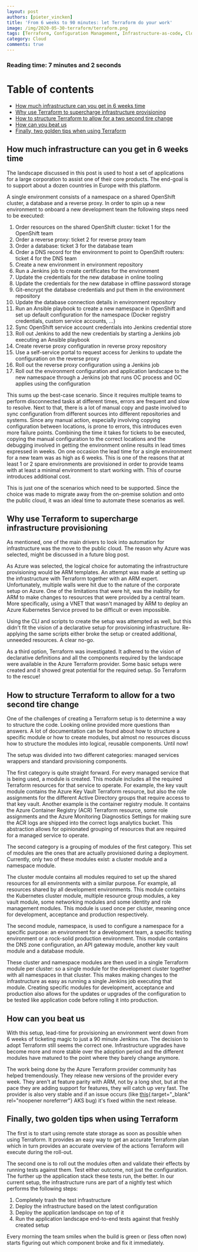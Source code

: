 ```yaml
---
layout: post
authors: [pieter_vincken]
title: 'From 6 weeks to 90 minutes: let Terraform do your work'
image: /img/2020-05-30-terraform/terraform.png
tags: [Terraform, Configuration Management, Infrastructure-as-code, Cloud]
category: Cloud
comments: true
---
```


### Reading time: 7 minutes and 2 seconds

# Table of contents

* [How much infrastructure can you get in 6 weeks time](#how-much-infrastructure-can-you-get-in-6-weeks-time)
* [Why use Terraform to supercharge infrastructure provisioning](#why-use-terraform-to-supercharge-infrastructure-provisioning)
* [How to structure Terraform to allow for a two second tire change](#how-to-structure-terraform-to-allow-for-a-two-second-tire-change)
* [How can you beat us](#how-can-you-beat-us)
* [Finally, two golden tips when using Terraform](#finally-two-golden-tips-when-using-terraform)

## How much infrastructure can you get in 6 weeks time

The landscape discussed in this post is used to host a set of applications for a large corporation to assist one of their core products.
The end-goal is to support about a dozen countries in Europe with this platform.

A single environment consists of a namespace on a shared OpenShift cluster, a database and a reverse proxy.
In order to spin up a new environment to onboard a new development team the following steps need to be executed:

1. Order resources on the shared OpenShift cluster: ticket 1 for the OpenShift team
1. Order a reverse proxy: ticket 2 for reverse proxy team
1. Order a database: ticket 3 for the database team
1. Order a DNS record for the environment to point to OpenShift routers: ticket 4 for the DNS team
1. Create a new environment in environment repository
1. Run a Jenkins job to create certificates for the environment
1. Update the credentials for the new database in online tooling
1. Update the credentials for the new database in offline password storage
1. Git-encrypt the database credentials and put them in the environment repository
1. Update the database connection details in environment repository
1. Run an Ansible playbook to create a new namespace in OpenShift and set up default configuration for the namespace (Docker registry credentials, custom service accounts, ...)
1. Sync OpenShift service account credentials into Jenkins credential store
1. Roll out Jenkins to add the new credentials by starting a Jenkins job executing an Ansible playbook
1. Create reverse proxy configuration in reverse proxy repository
1. Use a self-service portal to request access for Jenkins to update the configuration on the reverse proxy
1. Roll out the reverse proxy configuration using a Jenkins job
1. Roll out the environment configuration and application landscape to the new namespace through a Jenkins job that runs OC process and OC applies using the configuration

This sums up the best-case scenario.
Since it requires multiple teams to perform disconnected tasks at different times, errors are frequent and slow to resolve.
Next to that, there is a lot of manual copy and paste involved to sync configuration from different sources into different repositories and systems.
Since any manual action, especially involving copying configuration between locations, is prone to errors, this introduces even more failure points.
Combining the time it takes for tickets to be executed, copying the manual configuration to the correct locations and the debugging involved in getting the environment online results in lead times expressed in weeks.
On one occasion the lead time for a single environment for a new team was as high as 6 weeks.
This is one of the reasons that at least 1 or 2 spare environments are provisioned in order to provide teams with at least a minimal environment to start working with.
This of course introduces additional cost.

This is just one of the scenarios which need to be supported.
Since the choice was made to migrate away from the on-premise solution and onto the public cloud, it was an ideal time to automate these scenarios as well.

## Why use Terraform to supercharge infrastructure provisioning

As mentioned, one of the main drivers to look into automation for infrastructure was the move to the public cloud.
The reason why Azure was selected, might be discussed in a future blog post.

As Azure was selected, the logical choice for automating the infrastructure provisioning would be ARM templates.
An attempt was made at setting up the infrastructure with Terraform together with an ARM expert.
Unfortunately, multiple walls were hit due to the nature of the corporate setup on Azure.
One of the limitations that were hit, was the inability for ARM to make changes to resources that were provided by a central team.
More specifically, using a VNET that wasn't managed by ARM to deploy an Azure Kubernetes Service proved to be difficult or even impossible.

Using the CLI and scripts to create the setup was attempted as well, but this didn't fit the vision of a declarative setup for provisioning infrastructure.
Re-applying the same scripts either broke the setup or created additional, unneeded resources.
A clear no-go.

As a third option, Terraform was investigated.
It adhered to the vision of declarative definitions and all the components required by the landscape were available in the Azure Terraform provider.
Some basic setups were created and it showed great potential for the required setup.
So Terraform to the rescue!

## How to structure Terraform to allow for a two second tire change

One of the challenges of creating a Terraform setup is to determine a way to structure the code.
Looking online provided more questions than answers.
A lot of documentation can be found about how to structure a specific module or how to create modules, but almost no resources discuss how to structure the modules into logical, reusable components.
Until now!

The setup was divided into two different categories: managed services wrappers and standard provisioning components.

The first category is quite straight forward.
For every managed service that is being used, a module is created.
This module includes all the required Terraform resources for that service to operate.
For example, the key vault module contains the Azure Key Vault Terraform resource, but also the role assignments for the different Active Directory groups that require access to that key vault.
Another example is the container registry module.
It contains the Azure Container Registry (ACR) Terraform resource, some role assignments and the Azure Monitoring Diagnostics Settings for making sure the ACR logs are shipped into the correct logs analytics bucket.
This abstraction allows for opinionated grouping of resources that are required for a managed service to operate.

The second category is a grouping of modules of the first category.
This set of modules are the ones that are actually provisioned during a deployment.
Currently, only two of these modules exist: a cluster module and a namespace module.

The cluster module contains all modules required to set up the shared resources for all environments with a similar purpose.
For example, all resources shared by all development environments.
This module contains the Kubernetes cluster module, multiple resource group modules, a key vault module, some networking modules and some identity and role management modules.
This module is used once per cluster, meaning once for development, acceptance and production respectively.

The second module, namespace, is used to configure a namespace for a specific purpose: an environment for a development team, a specific testing environment or a rock-solid production environment.
This module contains the DNS zone configuration, an API gateway module, another key vault module and a database module.

These cluster and namespace modules are then used in a single Terraform module per cluster: so a single module for the development cluster together with all namespaces in that cluster.
This makes making changes to the infrastructure as easy as running a single Jenkins job executing that module.
Creating specific modules for development, acceptance and production also allows for the updates or upgrades of the configuration to be tested like application code before rolling it into production.

## How can you beat us

With this setup, lead-time for provisioning an environment went down from 6 weeks of ticketing magic to just a 90 minute Jenkins run.
The decision to adopt Terraform still seems the correct one.
Infrastructure upgrades have become more and more stable over the adoption period and the different modules have matured to the point where they barely change anymore.

The work being done by the Azure Terraform provider community has helped tremendously.
They release new versions of the provider every week.
They aren't at feature parity with ARM, not by a long shot, but at the pace they are adding support for features, they will catch up very fast.
The provider is also very stable and if an issue occurs (like [this](https://github.com/terraform-providers/terraform-provider-azurerm/issues/6525){:target="_blank" rel="noopener noreferrer"} AKS bug) it's fixed within the next release.

## Finally, two golden tips when using Terraform

The first is to start using remote state storage as soon as possible when using Terraform.
It provides an easy way to get an accurate Terraform plan which in turn provides an accurate overview of the actions Terraform will execute during the roll-out.

The second one is to roll out the modules often and validate their effects by running tests against them.
Test either outcome, not just the configuration.
The further up the application stack these tests run, the better.
In our current setup, the infrastructure runs are part of a nightly test which performs the following steps:

1. Completely trash the test infrastructure
1. Deploy the infrastructure based on the latest configuration
1. Deploy the application landscape on top of it
1. Run the application landscape end-to-end tests against that freshly created setup

Every morning the team smiles when the build is green or (less often now) starts figuring out which component broke and fix it immediately.
